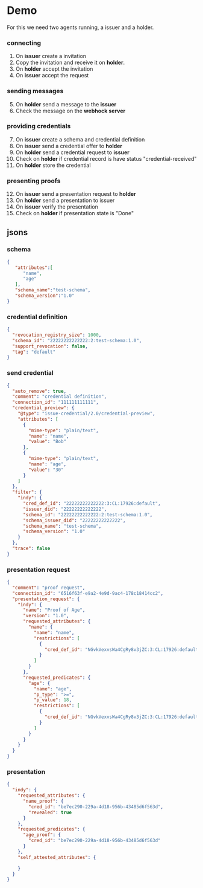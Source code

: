# Demo

For this we need two agents running, a issuer and a holder.

### connecting

1. On **issuer** create a invitation
2. Copy the invitation and receive it on **holder**.
3. On **holder** accept the invitation
4. On **issuer** accept the request

### sending messages

5. On **holder** send a message to the **issuer**
6. Check the message on the **webhock server**

### providing credentials

7. On **issuer** create a schema and credential definition
8. On **issuer** send a credential offer to **holder**
9. On **holder** send a credential request to **issuer**
10. Check on **holder** if credential record is have status "credential-received"
11. On **holder** store the credential

### presenting proofs

12. On **issuer** send a presentation request to **holder**
13. On **holder** send a presentation to issuer
14. On **issuer** verify the presentation
15. Check on **holder** if presentation state is "Done" 

## jsons

### schema

``` json
{
   "attributes":[
      "name",
      "age"
   ],
   "schema_name":"test-schema",
   "schema_version":"1.0"
}
```

### credential definition

``` json
{
  "revocation_registry_size": 1000,
  "schema_id": "22222222222222:2:test-schema:1.0",
  "support_revocation": false,
  "tag": "default"
}
```

### send credential

``` json
{
  "auto_remove": true,
  "comment": "credential definition",
  "connection_id": "111111111111",
  "credential_preview": {
    "@type": "issue-credential/2.0/credential-preview",
    "attributes": [
      {
        "mime-type": "plain/text",
        "name": "name", 
        "value": "Bob"
      },
      {
        "mime-type": "plain/text",
        "name": "age", 
        "value": "30"
      }
    ]
  },
  "filter": {
    "indy": {
      "cred_def_id": "22222222222222:3:CL:17926:default",
      "issuer_did": "22222222222222",
      "schema_id": "22222222222222:2:test-schema:1.0",
      "schema_issuer_did": "22222222222222",
      "schema_name": "test-schema",
      "schema_version": "1.0"
    }
  },
  "trace": false
}
```

### presentation request

``` json
{
  "comment": "proof request",
  "connection_id": "6516f63f-e9a2-4e9d-9ac4-178c18414cc2",
  "presentation_request": {
    "indy": {
      "name": "Proof of Age",
      "version": "1.0",
      "requested_attributes": {
        "name": {
          "name": "name",
          "restrictions": [
            {
              "cred_def_id": "NGvkVexvsWa4CgRy8v3jZC:3:CL:17926:default"
            }
          ]
        }
      },
      "requested_predicates": {
        "age": {
          "name": "age",
          "p_type": ">=",
          "p_value": 18,
          "restrictions": [
            {
              "cred_def_id": "NGvkVexvsWa4CgRy8v3jZC:3:CL:17926:default"
            }
          ]
        }
      }
    }
  }
}
```

### presentation

``` json
{
  "indy": {
    "requested_attributes": {
      "name_proof": {
        "cred_id": "be7ec290-229a-4d18-956b-43485d6f563d",
        "revealed": true
      }
    },
    "requested_predicates": {
      "age_proof": {
        "cred_id": "be7ec290-229a-4d18-956b-43485d6f563d"
      }
    },
    "self_attested_attributes": {

    }
  }
}
```